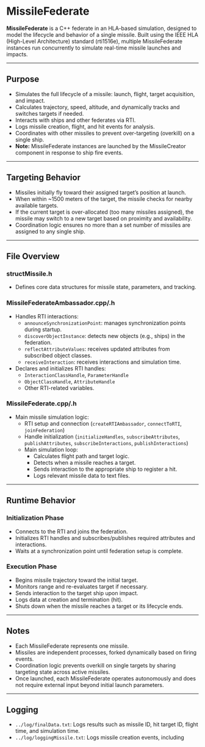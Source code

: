 # MissileFederate

**MissileFederate** is a C++ federate in an HLA-based simulation, designed to model the lifecycle and behavior of a single missile. Built using the IEEE HLA (High-Level Architecture) standard (rti1516e), multiple MissileFederate instances run concurrently to simulate real-time missile launches and impacts.

---

## Purpose

- Simulates the full lifecycle of a missile: launch, flight, target acquisition, and impact.
- Calculates trajectory, speed, altitude, and dynamically tracks and switches targets if needed.
- Interacts with ships and other federates via RTI.
- Logs missile creation, flight, and hit events for analysis.
- Coordinates with other missiles to prevent over-targeting (overkill) on a single ship.
- **Note:** MissileFederate instances are launched by the MissileCreator component in response to ship fire events.

---

## Targeting Behavior

- Missiles initially fly toward their assigned target’s position at launch.
- When within ~1500 meters of the target, the missile checks for nearby available targets.
- If the current target is over-allocated (too many missiles assigned), the missile may switch to a new target based on proximity and availability.
- Coordination logic ensures no more than a set number of missiles are assigned to any single ship.

---

## File Overview

### structMissile.h
- Defines core data structures for missile state, parameters, and tracking.

### MissileFederateAmbassador.cpp/.h
- Handles RTI interactions:
  - `announceSynchronizationPoint`: manages synchronization points during startup.
  - `discoverObjectInstance`: detects new objects (e.g., ships) in the federation.
  - `reflectAttributeValues`: receives updated attributes from subscribed object classes.
  - `receiveInteraction`: receives interactions and simulation time.
- Declares and initializes RTI handles:
  - `InteractionClassHandle`, `ParameterHandle`
  - `ObjectClassHandle`, `AttributeHandle`
  - Other RTI-related variables.

### MissileFederate.cpp/.h
- Main missile simulation logic:
  - RTI setup and connection (`createRTIAmbassador`, `connectToRTI`, `joinFederation`)
  - Handle initialization (`initializeHandles`, `subscribeAttributes`, `publishAttributes`, `subscribeInteractions`, `publishInteractions`)
  - Main simulation loop:
    - Calculates flight path and target logic.
    - Detects when a missile reaches a target.
    - Sends interaction to the appropriate ship to register a hit.
    - Logs relevant missile data to text files.

---

## Runtime Behavior

### Initialization Phase

- Connects to the RTI and joins the federation.
- Initializes RTI handles and subscribes/publishes required attributes and interactions.
- Waits at a synchronization point until federation setup is complete.

### Execution Phase

- Begins missile trajectory toward the initial target.
- Monitors range and re-evaluates target if necessary.
- Sends interaction to the target ship upon impact.
- Logs data at creation and termination (hit).
- Shuts down when the missile reaches a target or its lifecycle ends.

---

## Notes

- Each MissileFederate represents one missile.
- Missiles are independent processes, forked dynamically based on firing events.
- Coordination logic prevents overkill on single targets by sharing targeting state across active missiles.
- Once launched, each MissileFederate operates autonomously and does not require external input beyond initial launch parameters.

---

## Logging

- `../log/finalData.txt`: Logs results such as missile ID, hit target ID, flight time, and simulation time.
- `../log/loggingMissile.txt`: Logs missile creation events, including